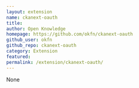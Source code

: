 ```yaml
---
layout: extension
name: ckanext-oauth
title: 
author: Open Knowledge
homepage: https://github.com/okfn/ckanext-oauth
github_user: okfn
github_repo: ckanext-oauth
category: Extension
featured: 
permalink: /extension/ckanext-oauth/
---
```



None
